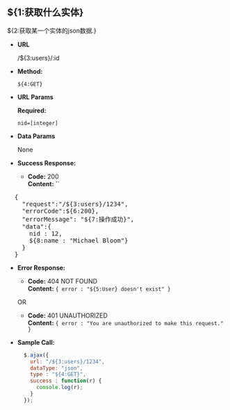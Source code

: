 **${1:获取什么实体}**
----
  ${2:获取某一个实体的json数据.}

* **URL**

  /${3:users}/:id

* **Method:**

  `${4:GET}`

*  **URL Params**

   **Required:**

   `nid=[integer]`

* **Data Params**

  None

* **Success Response:**

  * **Code:** 200 <br />
    **Content:** ``

<pre>
  {
    "request":"/${3:users}/1234",
    "errorCode":${6:200},
    "errorMessage": "${7:操作成功}",
    "data":{
      nid : 12,
      ${8:name : "Michael Bloom"}
    }
  }
</pre>

* **Error Response:**

  * **Code:** 404 NOT FOUND <br />
    **Content:** `{ error : "${5:User} doesn't exist" }`

  OR

  * **Code:** 401 UNAUTHORIZED <br />
    **Content:** `{ error : "You are unauthorized to make this request." }`

* **Sample Call:**

  ```javascript
    $.ajax({
      url: "/${3:users}/1234",
      dataType: "json",
      type : "${4:GET}",
      success : function(r) {
        console.log(r);
      }
    });
  ```
